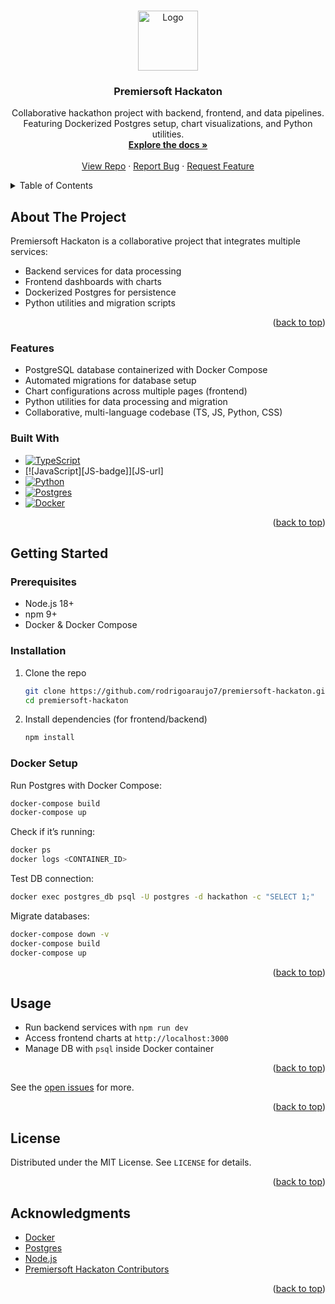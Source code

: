 <!-- Improved compatibility of back to top link -->
<a id="readme-top"></a>

<!-- PROJECT LOGO -->
<br />
<div align="center">
  <a href="https://github.com/rodrigoaraujo7/premiersoft-hackaton">
    <img src="public/logonew/logo.png" alt="Logo" width="96" height="96">
  </a>

  <h3 align="center">Premiersoft Hackaton</h3>

  <p align="center">
    Collaborative hackathon project with backend, frontend, and data pipelines. <br/>
    Featuring Dockerized Postgres setup, chart visualizations, and Python utilities.
    <br />
    <a href="https://github.com/rodrigoaraujo7/premiersoft-hackaton"><strong>Explore the docs »</strong></a>
    <br />
    <br />
    <a href="https://github.com/rodrigoaraujo7/premiersoft-hackaton">View Repo</a>
    &middot;
    <a href="https://github.com/rodrigoaraujo7/premiersoft-hackaton/issues/new?labels=bug&template=bug-report---.md">Report Bug</a>
    &middot;
    <a href="https://github.com/rodrigoaraujo7/premiersoft-hackaton/issues/new?labels=enhancement&template=feature-request---.md">Request Feature</a>
  </p>
</div>

<details>
  <summary>Table of Contents</summary>
  <ol>
    <li>
      <a href="#about-the-project">About The Project</a>
      <ul>
        <li><a href="#features">Features</a></li>
        <li><a href="#built-with">Built With</a></li>
      </ul>
    </li>
    <li>
      <a href="#getting-started">Getting Started</a>
      <ul>
        <li><a href="#prerequisites">Prerequisites</a></li>
        <li><a href="#installation">Installation</a></li>
        <li><a href="#docker-setup">Docker Setup</a></li>
      </ul>
    </li>
    <li><a href="#usage">Usage</a></li>
    <li><a href="#roadmap">Roadmap</a></li>
    <li><a href="#contributing">Contributing</a></li>
    <li><a href="#license">License</a></li>
    <li><a href="#acknowledgments">Acknowledgments</a></li>
  </ol>
</details>

## About The Project

Premiersoft Hackaton is a collaborative project that integrates multiple services:

- Backend services for data processing
- Frontend dashboards with charts
- Dockerized Postgres for persistence
- Python utilities and migration scripts

<p align="right">(<a href="#readme-top">back to top</a>)</p>

### Features

- PostgreSQL database containerized with Docker Compose
- Automated migrations for database setup
- Chart configurations across multiple pages (frontend)
- Python utilities for data processing and migration
- Collaborative, multi-language codebase (TS, JS, Python, CSS)

### Built With

- [![TypeScript][TS-badge]][TS-url]
- [![JavaScript][JS-badge]][JS-url]
- [![Python][Python-badge]][Python-url]
- [![Postgres][Postgres-badge]][Postgres-url]
- [![Docker][Docker-badge]][Docker-url]

<p align="right">(<a href="#readme-top">back to top</a>)</p>

## Getting Started

### Prerequisites

- Node.js 18+
- npm 9+
- Docker & Docker Compose

### Installation

1. Clone the repo
   ```sh
   git clone https://github.com/rodrigoaraujo7/premiersoft-hackaton.git
   cd premiersoft-hackaton
   ```
2. Install dependencies (for frontend/backend)
   ```sh
   npm install
   ```

### Docker Setup

Run Postgres with Docker Compose:

```sh
docker-compose build
docker-compose up
```

Check if it’s running:
```sh
docker ps
docker logs <CONTAINER_ID>
```

Test DB connection:
```sh
docker exec postgres_db psql -U postgres -d hackathon -c "SELECT 1;"
```

Migrate databases:
```sh
docker-compose down -v
docker-compose build
docker-compose up
```

<p align="right">(<a href="#readme-top">back to top</a>)</p>

## Usage

- Run backend services with `npm run dev`
- Access frontend charts at `http://localhost:3000`
- Manage DB with `psql` inside Docker container

<p align="right">(<a href="#readme-top">back to top</a>)</p>

See the [open issues](https://github.com/rodrigoaraujo7/premiersoft-hackaton/issues) for more.

<p align="right">(<a href="#readme-top">back to top</a>)</p>


## License

Distributed under the MIT License. See `LICENSE` for details.

<p align="right">(<a href="#readme-top">back to top</a>)</p>

## Acknowledgments

- [Docker](https://www.docker.com)
- [Postgres](https://www.postgresql.org)
- [Node.js](https://nodejs.org)
- [Premiersoft Hackaton Contributors](https://github.com/rodrigoaraujo7/premiersoft-hackaton/graphs/contributors)

<p align="right">(<a href="#readme-top">back to top</a>)</p>

<!-- MARKDOWN LINKS & IMAGES -->
[TS-badge]: https://img.shields.io/badge/TypeScript-3178C6?style=for-the-badge&logo=typescript&logoColor=white
[TS-url]: https://www.typescriptlang.org/
[Python-badge]: https://img.shields.io/badge/Python-3776AB?style=for-the-badge&logo=python&logoColor=white
[Python-url]: https://www.python.org/
[Postgres-badge]: https://img.shields.io/badge/Postgres-316192?style=for-the-badge&logo=postgresql&logoColor=white
[Postgres-url]: https://www.postgresql.org/
[Docker-badge]: https://img.shields.io/badge/Docker-2496ED?style=for-the-badge&logo=docker&logoColor=white
[Docker-url]: https://www.docker.com

